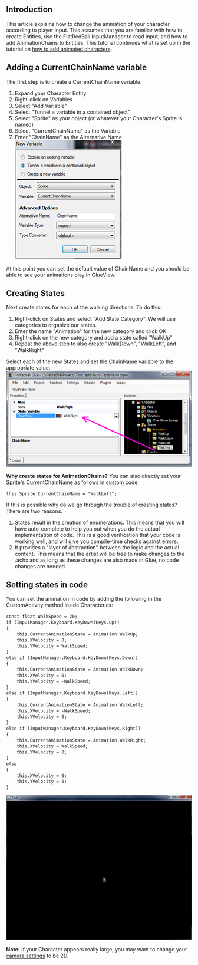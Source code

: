 ## Introduction

This article explains how to change the animation of your character according to player input. This assumes that you are familiar with how to create Entities, use the FlatRedBall InputManager to read input, and how to add AnimationChains to Entities. This tutorial continues what is set up in the tutorial on [how to add animated characters](/frb/docs/index.php?title=Glue:How_To:Add_Animated_Characters.md "Glue:How To:Add Animated Characters").

## Adding a CurrentChainName variable

The first step is to create a CurrentChainName variable:

1.  Expand your Character Entity
2.  Right-click on Variables
3.  Select "Add Variable"
4.  Select "Tunnel a variable in a contained object"
5.  Select "Sprite" as your object (or whatever your Character's Sprite is named)
6.  Select "CurrentChainName" as the Variable
7.  Enter "ChainName" as the Alternative Name ![CurrentChainNameNewVariable.PNG](/media/migrated_media-CurrentChainNameNewVariable.PNG)

At this point you can set the default value of ChainName and you should be able to see your animations play in GlueView.

## Creating States

Next create states for each of the walking directions. To do this:

1.  Right-click on States and select "Add State Category". We will use categories to organize our states.
2.  Enter the name "Animation" for the new category and click OK
3.  Right-click on the new category and add a state called "WalkUp"
4.  Repeat the above step to also create "WalkDown", "WalkLeft", and "WalkRight"

Select each of the new States and set the ChainName variable to the appropriate value. ![SettingAnimationInStates.png](/media/migrated_media-SettingAnimationInStates.png)

**Why create states for AnimationChains?** You can also directly set your Sprite's CurrentChainName as follows in custom code:

    this.Sprite.CurrentChainName = "WalkLeft";

If this is possible why do we go through the trouble of creating states? There are two reasons:

1.  States result in the creation of enumerations. This means that you will have auto-complete to help you out when you do the actual implementation of code. This is a good verification that your code is working well, and will give you compile-time checks against errors.
2.  It provides a "layer of abstraction" between the logic and the actual content. This means that the artist will be free to make changes to the .achx and as long as these changes are also made in Glue, no code changes are needed.

## Setting states in code

You can set the animation in code by adding the following in the CustomActivity method inside Character.cs:

    const float WalkSpeed = 20;
    if (InputManager.Keyboard.KeyDown(Keys.Up))
    {
        this.CurrentAnimationState = Animation.WalkUp;
        this.XVelocity = 0;
        this.YVelocity = WalkSpeed;
    }
    else if (InputManager.Keyboard.KeyDown(Keys.Down))
    {
        this.CurrentAnimationState = Animation.WalkDown;
        this.XVelocity = 0;
        this.YVelocity = -WalkSpeed;
    }
    else if (InputManager.Keyboard.KeyDown(Keys.Left))
    {
        this.CurrentAnimationState = Animation.WalkLeft;
        this.XVelocity = -WalkSpeed;
        this.YVelocity = 0;
    }
    else if (InputManager.Keyboard.KeyDown(Keys.Right))
    {
        this.CurrentAnimationState = Animation.WalkRight;
        this.XVelocity = WalkSpeed;
        this.YVelocity = 0;
    }
    else 
    {
        this.XVelocity = 0;
        this.YVelocity = 0;
    }

![AnimatedCharacterInGame.PNG](/media/migrated_media-AnimatedCharacterInGame.PNG)

**Note:** If your Character appears really large, you may want to change your [camera settings](/frb/docs/index.php?title=Glue:Reference:Menu:Settings:Camera_Settings.md "Glue:Reference:Menu:Settings:Camera Settings") to be 2D.

